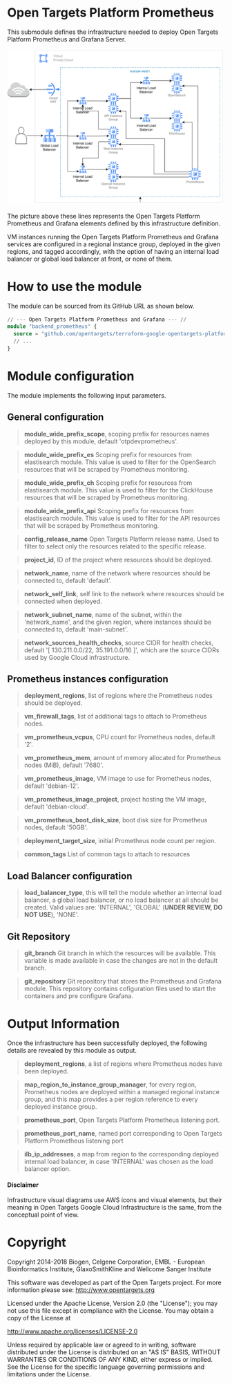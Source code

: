 # Open Targets Platform Prometheus
This submodule defines the infrastructure needed to deploy Open Targets Platform Prometheus and Grafana Server.

![Open Targets Platform Prometheus, Deployment Unit](../../docs/img/open_targets_platform_infrastructure.svg "Open Targets Platform Prometheus, Deployment Unit")

The picture above these lines represents the Open Targets Platform Prometheus and Grafana elements defined by this infrastructure definition.

VM instances running the Open Targets Platform Prometheus and Grafana services are configured in a regional instance group, deployed in the given regions, and tagged accordingly, with the option of having an internal load balancer or global load balancer at front, or none of them.

# How to use the module
The module can be sourced from its GitHub URL as shown below.
```terraform
// --- Open Targets Platform Prometheus and Grafana --- //
module "backend_prometheus" {
  source = "github.com/opentargets/terraform-google-opentargets-platform//modules/prometheus"
  // ...
}
```

# Module configuration
The module implements the following input parameters.

## General configuration
>**module_wide_prefix_scope**, scoping prefix for resources names deployed by this module, default 'otpdevprometheus'.

>**module_wide_prefix_es** Scoping prefix for resources from elastisearch module. This value is used to filter for the OpenSearch resources that will be scraped by Prometheus monitoring.

>**module_wide_prefix_ch** Scoping prefix for resources from elastisearch module. This value is used to filter for the ClickHouse resources that will be scraped by Prometheus monitoring.

>**module_wide_prefix_api** Scoping prefix for resources from elastisearch module. This value is used to filter for the API resources that will be scraped by Prometheus monitoring.

>**config_release_name** Open Targets Platform release name. Used to filter to select only the resources related to the specific release.

>**project_id**, ID of the project where resources should be deployed.

>**network_name**, name of the network where resources should be connected to, default 'default'.

>**network_self_link**, self link to the network where resources should be connected when deployed.

>**network_subnet_name**, name of the subnet, within the 'network_name', and the given region, where instances should be connected to, default 'main-subnet'.

>**network_sources_health_checks**, source CIDR for health checks, default '[ 130.211.0.0/22, 35.191.0.0/16 ]', which are the source CIDRs used by Google Cloud infrastructure.

## Prometheus instances configuration
>**deployment_regions**, list of regions where the Prometheus nodes should be deployed.

>**vm_firewall_tags**, list of additional tags to attach to Prometheus nodes.

>**vm_prometheus_vcpus**, CPU count for Prometheus nodes, default '2'.

>**vm_prometheus_mem**, amount of memory allocated for Prometheus nodes (MiB), default '7680'.

>**vm_prometheus_image**, VM image to use for Prometheus nodes, default 'debian-12'.

>**vm_prometheus_image_project**, project hosting the VM image, default 'debian-cloud'.

>**vm_prometheus_boot_disk_size**, boot disk size for Prometheus nodes, default '50GB'.

>**deployment_target_size**, initial Prometheus node count per region.

>**common_tags** List of common tags to attach to resources


## Load Balancer configuration
>**load_balancer_type**, this will tell the module whether an internal load balancer, a global load balancer, or no load balancer at all should be created. Valid values are: 'INTERNAL', 'GLOBAL' (**UNDER REVIEW, DO NOT USE**), 'NONE'.

## Git Repository
>**git_branch** Git branch in which the resources will be available. This variable is made available in case the changes are not in the default branch.

>**git_repository** Git repository that stores the Prometheus and Grafana module. This repository contains cofiguration files used to start the containers and pre configure Grafana.

# Output Information
Once the infrastructure has been successfully deployed, the following details are revealed by this module as output.

>**deployment_regions**, a list of regions where Prometheus nodes have been deployed.

>**map_region_to_instance_group_manager**, for every region, Prometheus nodes are deployed within a managed regional instance group, and this map provides a per region reference to every deployed instance group.

>**prometheus_port**, Open Targets Platform Prometheus listening port.

>**prometheus_port_name**, named port corresponding to Open Targets Platform Prometheus listening port

>**ilb_ip_addresses**, a map from region to the corresponding deployed internal load balancer, in case 'INTERNAL' was chosen as the load balancer option.

#### Disclaimer
Infrastructure visual diagrams use AWS icons and visual elements, but their meaning in Open Targets Google Cloud Infrastructure is the same, from the conceptual point of view.

# Copyright
Copyright 2014-2018 Biogen, Celgene Corporation, EMBL - European Bioinformatics Institute, GlaxoSmithKline and Wellcome Sanger Institute

This software was developed as part of the Open Targets project. For more information please see: http://www.opentargets.org

Licensed under the Apache License, Version 2.0 (the "License");
you may not use this file except in compliance with the License.
You may obtain a copy of the License at

   http://www.apache.org/licenses/LICENSE-2.0

Unless required by applicable law or agreed to in writing, software
distributed under the License is distributed on an "AS IS" BASIS,
WITHOUT WARRANTIES OR CONDITIONS OF ANY KIND, either express or implied.
See the License for the specific language governing permissions and
limitations under the License.
